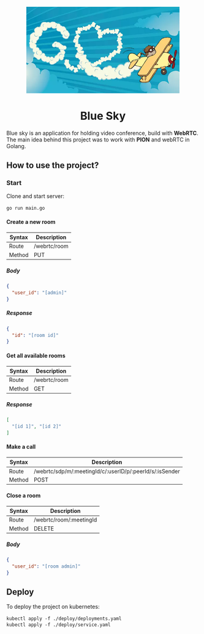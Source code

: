 <p align="center">
    <img src="assets/logo.webp" width="400" alt="logo" />
</p>

<h1 align="center">
Blue Sky
</h1>

Blue sky is an application for holding video conference, build with **WebRTC**. The main
idea behind this project was to work with **PION** and
webRTC in Golang.

## How to use the project?
### Start
Clone and start server:
```shell
go run main.go
```

#### Create a new room
| Syntax    | Description  |
|-----------|--------------|
| Route     | /webrtc/room |
| Method    | PUT          |

##### Body
```json
{
  "user_id": "[admin]"
}
```

##### Response
```json
{
  "id": "[room id]"
}
```

#### Get all available rooms
| Syntax    | Description  |
|-----------|--------------|
| Route     | /webrtc/room |
| Method    | GET          |

##### Response
```json
[
  "[id 1]", "[id 2]"
]
```

#### Make a call
| Syntax   | Description                                              |
|----------|----------------------------------------------------------|
| Route    | /webrtc/sdp/m/:meetingId/c/:userID/p/:peerId/s/:isSender |
| Method   | POST                                                     |


#### Close a room
| Syntax    | Description             |
|-----------|-------------------------|
| Route     | /webrtc/room/:meetingId |
| Method    | DELETE                  |

##### Body
```json
{
  "user_id": "[room admin]"
}
```

## Deploy
To deploy the project on kubernetes:
````shell
kubectl apply -f ./deploy/deployments.yaml
kubectl apply -f ./deploy/service.yaml
````
